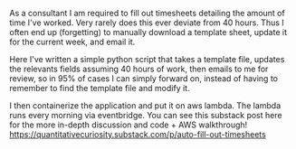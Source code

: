 As a consultant I am required to fill out timesheets detailing the amount of time I've worked. Very rarely does this ever deviate from 40 hours. Thus I often end up (forgetting) to manually download a template sheet, update it for the current week, and email it.

Here I've written a simple python script that takes a template file, updates the relevants fields assuming 40 hours of work, then emails to me for review, so in 95% of cases I can simply forward on, instead of having to remember to find the template file and modify it.

I then containerize the application and put it on aws lambda. The lambda runs every morning via eventbridge. You can see this substack post here for the more in-depth discussion and code + AWS walkthrough!
https://quantitativecuriosity.substack.com/p/auto-fill-out-timesheets
